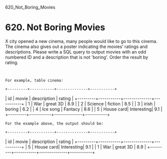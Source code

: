 620_Not_Boring_Movies
# 620. Not Boring Movies

X city opened a new cinema, many people would like to go to this cinema. The cinema also gives
    out a poster indicating the movies’ ratings and descriptions.
    Please write a SQL query to output movies with an odd numbered ID and a description that is
        not 'boring'. Order the result by rating.

     

    For example, table cinema:

    +---------+-----------+--------------+-----------+
|   id    | movie     |  description |  rating   |
+---------+-----------+--------------+-----------+
|   1     | War       |   great 3D   |   8.9     |
|   2     | Science   |   fiction    |   8.5     |
|   3     | irish     |   boring     |   6.2     |
|   4     | Ice song  |   Fantacy    |   8.6     |
|   5     | House card|   Interesting|   9.1     |
+---------+-----------+--------------+-----------+

    For the example above, the output should be:

    +---------+-----------+--------------+-----------+
|   id    | movie     |  description |  rating   |
+---------+-----------+--------------+-----------+
|   5     | House card|   Interesting|   9.1     |
|   1     | War       |   great 3D   |   8.9     |
+---------+-----------+--------------+-----------+